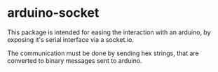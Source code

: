 # arduino-socket

This package is intended for easing the interaction with an arduino, by exposing it's serial interface via a socket.io.

The communication must be done by sending hex strings, that are converted to binary messages sent to arduino.
